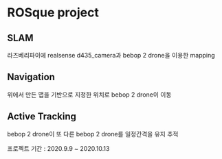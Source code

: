 ROSque project
==============

## SLAM
라즈베리파이에 realsense d435_camera과 bebop 2 drone을 이용한 mapping
## Navigation
위에서 만든 맵을 기반으로 지정한 위치로 bebop 2 drone이 이동
## Active Tracking
bebop 2 drone이 또 다른 bebop 2 drone를 일정간격을 유지 추적
         


프로젝트 기간 : 2020.9.9 ~ 2020.10.13
